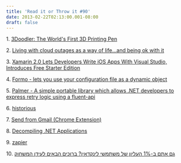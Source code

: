 ```yaml
---
title: 'Read it or Throw it #90'
date: 2013-02-22T02:13:00.001-08:00
draft: false
---
```


  

1. [3Doodler: The World's First 3D Printing Pen](http://www.kickstarter.com/projects/1351910088/3doodler-the-worlds-first-3d-printing-pen)

2. [Living with cloud outages as a way of life...and being ok with it](http://natishalom.typepad.com/nati_shaloms_blog/2013/02/living-with-cloud-outages-as-a-way-of-lifeand-being-ok-with-it.html)

3. [Xamarin 2.0 Lets Developers Write iOS Apps With Visual Studio, Introduces Free Starter Edition](http://techcrunch.com/2013/02/20/xamarin-2-0-lets-developers-write-ios-apps-with-visual-studio-introduces-free-starter-edition/)

4. [Formo - lets you use your configuration file as a dynamic object](https://github.com/ChrisMissal/Formo)

5. [Palmer - A simple portable library which allows .NET developers to express retry logic using a fluent-api](https://github.com/MitchDenny/Palmer)

6. [historious](http://historio.us/)

7. [Send from Gmail (Chrome Extension)](https://chrome.google.com/webstore/detail/send-from-gmail-by-google/pgphcomnlaojlmmcjmiddhdapjpbgeoc)

8. [Decompiling .NET Applications](http://blog.filipekberg.se/2013/02/14/decompiling-dotnet-applications/)

9. [zapier](https://zapier.com/)

10. [גם אתם ב-1% העליון של משתמשי לינקדאין? ברוכים הבאים לעידן המשחוק](http://technation.themarker.com/1.1934933)